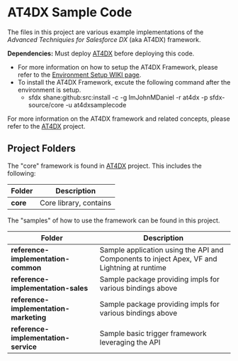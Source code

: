 # AT4DX Sample Code

The files in this project are various example implementations of the *Advanced Techniquies for Salesforce DX* (aka AT4DX) framework.

**Dependencies:** Must deploy [AT4DX](https://github.com/imjohnmdaniel/at4dx) before deploying this code.
* For more information on how to setup the AT4DX Framework, please refer to the [Environment Setup WIKI page](https://github.com/ImJohnMDaniel/at4dx/wiki/Environment-Setup). 
* To install the AT4DX Framework, excute the following command after the environment is setup.
  * sfdx shane:github:src:install -c -g ImJohnMDaniel -r at4dx -p sfdx-source/core -u at4dxsamplecode

For more information on the AT4DX framework and related concepts, please refer to the [AT4DX](https://github.com/imjohnmdaniel/at4dx) project.

Project Folders
---------------
The "core" framework is found in [AT4DX](https://github.com/imjohnmdaniel/at4dx) project.  This includes the following:

| Folder | Description |
| ------ | ----------- |
| **core** | Core library, contains  |

The "samples" of how to use the framework can be found in this project.

| Folder | Description |
| ------ | ----------- |
| **reference-implementation-common** | Sample application using the API and Components to inject Apex, VF and Lightning at runtime |
| **reference-implementation-sales** | Sample package providing impls for various bindings above |
| **reference-implementation-marketing** | Sample package providing impls for various bindings above |
| **reference-implementation-service** | Sample basic trigger framework leveraging the API |
